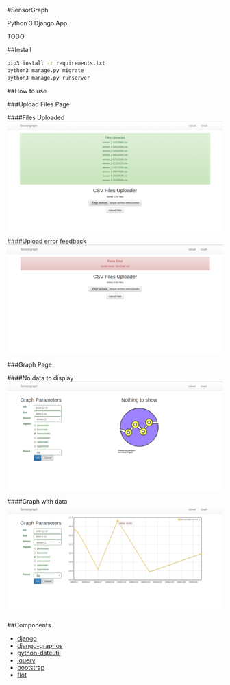 #SensorGraph

Python 3 Django App

TODO

##Install

```sh
pip3 install -r requirements.txt
python3 manage.py migrate
python3 manage.py runserver
```

##How to use

###Upload Files Page

####Files Uploaded
![](docs/images/uploaded.png)

####Upload error feedback
![](docs/images/fail.png)

###Graph Page

####No data to display
![](docs/images/no_graph.png)

####Graph with data
![](docs/images/graph.png)

##Components

* [django](https://github.com/django/django)
* [django-graphos](https://github.com/agiliq/django-graphos)
* [python-dateutil](https://pypi.python.org/pypi/python-dateutil)
* [jquery](https://jquery.com/)
* [bootstrap](https://github.com/twbs/bootstrap)
* [flot](https://github.com/flot/flot)
